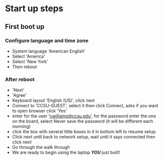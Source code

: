 # Start up steps #
## First boot up ##
### Configure language and time zone ###
- System language 'American English'
- Select 'America'
- Select 'New York'
- Then reboot

### After reboot ###
- 'Next'
- 'Agree'
- Keyboard layout 'English (US)', click next
- Connect to 'CCSU-GUEST', select it then click Connect, asks if you want to open browser click 'Yes'
- enter for the user 'cwilliams@ccsu.edu', for the password enter the one on the board, select Never save the password (it will be different each morning)
- click the box with several little boxes in it in bottom left to resume setup
- Click next until back to network setup, wait until it says connected then click next
- Go through the walk through
- We are ready to begin using the laptop ***YOU*** just built!
